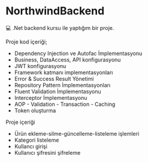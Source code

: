 # NorthwindBackend


:computer: .Net backend kursu ile yaptığım bir proje.

Proje kod içeriği; 

 - Dependency Injection ve Autofac İmplementasyonu
 - Business, DataAccess, API konfigurasyonu
 - JWT konfigurasyonu
 - Framework katmanı implementasyonları
 - Error & Success Result Yönetimi
 - Repository Pattern İmplementasyonları
 - Fluent Validation İmplementasyonu
 - Interceptor İmplementasyonu
 - AOP - Validation - Transaction - Caching
 - Token oluşturma
 
 Proje içeriği

 - Ürün ekleme-silme-güncelleme-listeleme işlemleri
 - Kategori listeleme
 - Kullancı girişi
 - Kullanıcı şifresini şifreleme

